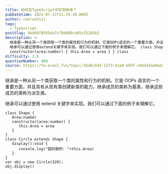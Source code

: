```yaml
---
title: 如何在TypeScript中实现继承？
pubDatetime: 2021-07-11T11:19:30.000Z
author: caorushizi
tags:
  - Typescript
postSlug: 4bd68f8555da7c78dd09ca05c55205b3
description: >-
  继承是一种从另一个类获取一个类的属性和行为的机制。它是OOPs语言的一个重要方面，并且具有从现有类创建新类的能力，继承成员的类称为基类，继承这些成员的类称为派生类。
  继承可以通过使用extend关键字来实现。我们可以通过下面的例子来理解它。 class Shape { Area:number
  constructor(area:number) { this.Area = area } } class
difficulty: 2.5
questionNumber: 468
source: https://fe.ecool.fun/topic/3bdbc545-1273-41a8-b93f-cb642dae0ada
---
```


继承是一种从另一个类获取一个类的属性和行为的机制。它是 OOPs 语言的一个重要方面，并且具有从现有类创建新类的能力，继承成员的类称为基类，继承这些成员的类称为派生类。

继承可以通过使用 extend 关键字来实现。我们可以通过下面的例子来理解它。

```
class Shape {
   Area:number
   constructor(area:number) {
      this.Area = area
   }
}
class Circle extends Shape {
   display():void {
      console.log("圆的面积: "+this.Area)
   }
}
var obj = new Circle(320);
obj.display()
```
